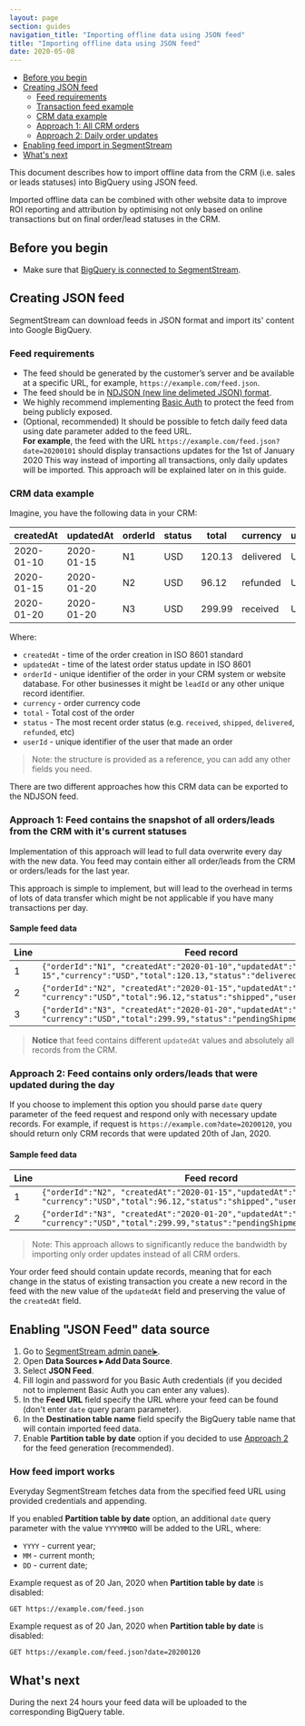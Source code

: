 ```yaml
---
layout: page
section: guides
navigation_title: "Importing offline data using JSON feed"
title: "Importing offline data using JSON feed"
date: 2020-05-08
---
```


<ul class="page-navigation">
  <li><a href="#before-you-begin">Before you begin</a></li>
  <li><a href="#creating-feed">Creating JSON feed</a>
    <ul>
      <li><a href="#feed-requirements">Feed requirements</a></li>
      <li><a href="#feed-example">Transaction feed example</a></li>
      <li><a href="#crm-data-example">CRM data example</a></li>
      <li><a href="#all-orders">Approach 1: All CRM orders</a></li>
      <li><a href="#daily-updates">Approach 2: Daily order updates</a></li>
    </ul>
  </li>
  <li><a href="#enabling-feed-import">Enabling feed import in SegmentStream</a></li>
  <li><a href="#next">What's next</a></li>
</ul>
This document describes how to import offline data from the CRM (i.e. sales or leads statuses) into BigQuery using JSON feed.

Imported offline data can be combined with other website data to improve ROI reporting and attribution by optimising not only based on online transactions but on final order/lead statuses in the CRM.

## <a name="before-you-begin"></a> Before you begin
* Make sure that [BigQuery is connected to SegmentStream](/_docs/bigquery/connecting-bigquery).

## <a name="creating-feed"></a>Creating JSON feed

SegmentStream can download feeds in JSON format and import its' content into Google BigQuery.

### <a name="#feed-requirements"></a>Feed requirements
* The feed should be generated by the customer’s server and be available at a specific URL, for example, `https://example.com/feed.json`.
* The feed should be in [NDJSON (new line delimeted JSON) format](http://ndjson.org/).
* We highly recommend implementing [Basic Auth](https://en.wikipedia.org/wiki/Basic_access_authentication) to protect the feed from being publicly exposed.
* (Optional, recommended) It should be possible to fetch daily feed data using date parameter added to the feed URL.<br/>
**For example**, the feed with the URL `https://example.com/feed.json?date=20200101` should display transactions updates for the 1st of January 2020
This way instead of importing all transactions, only daily updates will be imported. This approach will be explained later on in this guide.

### <a name="crm-data-example"></a>CRM data example

Imagine, you have the following data in your CRM:

createdAt | updatedAt | orderId | status | total | currency | userId
--- | --- | --- | --- | --- | --- | ---
2020-01-10| 2020-01-15 | N1 | USD | 120.13 | delivered | U1
2020-01-15| 2020-01-20 | N2 | USD | 96.12 | refunded | U2
2020-01-20| 2020-01-20 | N3 | USD | 299.99 | received | U3

Where:
* `createdAt` - time of the order creation in ISO 8601 standard
* `updatedAt` - time of the latest order status update in ISO 8601
* `orderId` - unique identifier of the order in your CRM system or website database. For other businesses it might be `leadId` or any other unique record identifier.
* `currency` - order currency code
* `total` - Total cost of the order
* `status` - The most recent order status (e.g. `received`, `shipped`, `delivered`, `refunded`, etc)
* `userId` - unique identifier of the user that made an order

> Note: the structure is provided as a reference, you can add any other fields you need.

There are two different approaches how this CRM data can be exported to the NDJSON feed.

### <a name="#all-orders"></a> Approach 1: Feed contains the snapshot of all orders/leads from the CRM with it's current statuses
Implementation of this approach will lead to full data overwrite every day with the new data. You feed may contain either all order/leads from the CRM or orders/leads for the last year.

This approach is simple to implement, but will lead to the overhead in terms of lots of data transfer which might be not applicable if you have many transactions per day.

#### Sample feed data

Line|Feed record|
--- | --- |
1 | `{"orderId":"N1", "createdAt":"2020-01-10","updatedAt":"2020-01-15","currency":"USD","total":120.13,"status":"delivered","userId":"U1"}`
2 | `{"orderId":"N2", "createdAt":"2020-01-15","updatedAt":"2020-01-20", "currency":"USD","total":96.12,"status":"shipped","userId":"U2"}`
3| `{"orderId":"N3", "createdAt":"2020-01-20","updatedAt":"2020-01-20", "currency":"USD","total":299.99,"status":"pendingShipment","userId":"U3"}`

> **Notice** that feed contains different `updatedAt` values and absolutely all records from the CRM.

### <a name="#daily-updates"></a> Approach 2: Feed contains only orders/leads that were updated during the day

If you choose to implement this option you should parse `date` query parameter of the feed request and respond only with necessary update records. For example, if request is `https://example.com?date=20200120`, you should return only CRM records that were updated 20th of Jan, 2020.

#### Sample feed data

Line|Feed record|
--- | --- |
1 | `{"orderId":"N2", "createdAt":"2020-01-15","updatedAt":"2020-01-20", "currency":"USD","total":96.12,"status":"shipped","userId":"U2"}`
2| `{"orderId":"N3", "createdAt":"2020-01-20","updatedAt":"2020-01-20", "currency":"USD","total":299.99,"status":"pendingShipment","userId":"U3"}`

> Note: This approach allows to significantly reduce the bandwidth by importing only order updates instead of all CRM orders.

Your order feed should contain update records, meaning that for each change in the status of existing transaction you create a new record in the feed with the new value of the `updatedAt` field and preserving the value of the `createdAt` field.

 
## <a name="enabling-feed-import"></a>Enabling "JSON Feed" data source
1. Go to [SegmentStream admin panel▸](https://admin.segmentstream.com).
2. Open **Data Sources ▸ Add Data Source**.
3. Select **JSON Feed**.
4. Fill login and password for you Basic Auth credentials (if you decided not to implement Basic Auth you can enter any values).
5. In the **Feed URL** field specify the URL where your feed can be found (don't enter `date` query param parameter).
6. In the **Destination table name** field specify the BigQuery table name that will contain imported feed data.
7. Enable **Partition table by date** option if you decided to use [Approach 2](#daily-updates) for the feed generation (recommended).

### <a name="#how-feed-import-works"></a> How feed import works

Everyday SegmentStream fetches data from the specified feed URL using provided credentials and appending.

If you enabled **Partition table by date** option, an additional `date` query parameter with the value `YYYYMMDD` will be added to the URL, where:
* `YYYY` - current year;
* `MM` - current month;
* `DD` - current date;

Example request as of 20 Jan, 2020 when **Partition table by date** is disabled:

`GET https://example.com/feed.json`

Example request as of 20 Jan, 2020 when **Partition table by date** is disabled:

`GET https://example.com/feed.json?date=20200120`

## <a name="next"></a>What's next

During the next 24 hours your feed data will be uploaded to the corresponding BigQuery table.
